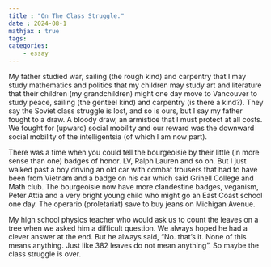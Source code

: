 ```yaml
---
title : "On The Class Struggle."
date : 2024-08-1
mathjax : true
tags:
categories:
    - essay
---
```


My father studied war, sailing (the rough kind) and carpentry that I may study mathematics and politics that my children may study art and literature that their children (my grandchildren) might one day move to Vancouver to study peace, sailing (the genteel kind) and carpentry (is there a kind?). They say the Soviet class struggle is lost, and so is ours, but I say my father fought to a draw. A bloody draw, an armistice that I must protect at all costs. We fought for (upward) social mobility and our reward was the downward social mobility of the intelligentsia (of which I am now part). 

There was a time when you could tell the bourgeoisie by their little (in more sense than one) badges of honor. LV, Ralph Lauren and so on. But I just walked past a boy driving an old car with combat trousers that had to have been from Vietnam and a badge on his car which said Grinell College and Math club. The bourgeoisie now have more clandestine badges, veganism, Peter Attia and a very bright young child who might go an East Coast school one day. The operario (proletariat) save to buy jeans on Michigan Avenue. 

My high school physics teacher who would ask us to count the leaves on a tree when we asked him a difficult question. We always hoped he had a clever answer at the end. But he always said, “No. that’s it. None of this means anything. Just like 382 leaves do not mean anything”.  So maybe the class struggle is over.